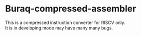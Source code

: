 # Buraq-compressed-assembler
This is a compressed instruction converter for RISCV only.  
It is in developing mode may have many many bugs.
